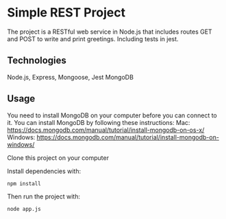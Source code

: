 # Simple REST Project

The project is a RESTful web service in Node.js that includes routes GET and POST to write and print greetings. Including tests in jest.

## Technologies

Node.js,
Express,
Mongoose,
Jest
MongoDB

## Usage

You need to install MongoDB on your computer before you can connect to it. You can install MongoDB by following these instructions:
Mac: https://docs.mongodb.com/manual/tutorial/install-mongodb-on-os-x/
Windows: https://docs.mongodb.com/manual/tutorial/install-mongodb-on-windows/

Clone this project on your computer

Install dependencies with:

```bash
npm install
```

Then run the project with:

```bash
node app.js
```
